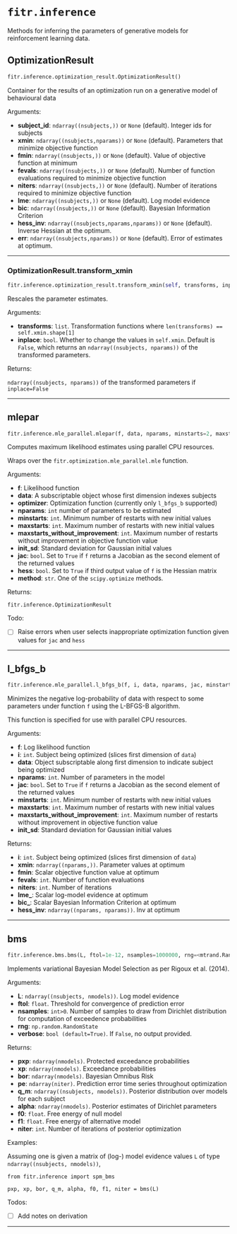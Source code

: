 # `fitr.inference`

Methods for inferring the parameters of generative models for reinforcement learning data.



## OptimizationResult

```python
fitr.inference.optimization_result.OptimizationResult()
```

Container for the results of an optimization run on a generative model of behavioural data

Arguments:

- **subject_id**: `ndarray((nsubjects,))` or `None` (default). Integer ids for subjects
- **xmin**: `ndarray((nsubjects,nparams))` or `None` (default). Parameters that minimize objective function
- **fmin**: `ndarray((nsubjects,))` or `None` (default). Value of objective function at minimum
- **fevals**: `ndarray((nsubjects,))` or `None` (default). Number of function evaluations required to minimize objective function
- **niters**: `ndarray((nsubjects,))` or `None` (default). Number of iterations required to minimize objective function
- **lme**: `ndarray((nsubjects,))` or `None` (default). Log model evidence
- **bic**: `ndarray((nsubjects,))` or `None` (default). Bayesian Information Criterion
- **hess_inv**: `ndarray((nsubjects,nparams,nparams))` or `None` (default). Inverse Hessian at the optimum.
- **err**: `ndarray((nsubjects,nparams))` or `None` (default). Error of estimates at optimum.

---




### OptimizationResult.transform_xmin

```python
fitr.inference.optimization_result.transform_xmin(self, transforms, inplace=False)
```

Rescales the parameter estimates.

Arguments:

- **transforms**: `list`. Transformation functions where `len(transforms) == self.xmin.shape[1]`
- **inplace**: `bool`. Whether to change the values in `self.xmin`. Default is `False`, which returns an `ndarray((nsubjects, nparams))` of the transformed parameters.

Returns:

`ndarray((nsubjects, nparams))` of the transformed parameters if `inplace=False`

---



## mlepar

```python
fitr.inference.mle_parallel.mlepar(f, data, nparams, minstarts=2, maxstarts=10, maxstarts_without_improvement=3, init_sd=2, njobs=-1, jac=None, hess=None, method='L-BFGS-B')
```

Computes maximum likelihood estimates using parallel CPU resources.

Wraps over the `fitr.optimization.mle_parallel.mle` function.

Arguments:

- **f**: Likelihood function
- **data**: A subscriptable object whose first dimension indexes subjects
- **optimizer**: Optimization function (currently only `l_bfgs_b` supported)
- **nparams**: `int` number of parameters to be estimated
- **minstarts**: `int`. Minimum number of restarts with new initial values
- **maxstarts**: `int`. Maximum number of restarts with new initial values
- **maxstarts_without_improvement**: `int`. Maximum number of restarts without improvement in objective function value
- **init_sd**: Standard deviation for Gaussian initial values
- **jac**: `bool`. Set to `True` if `f` returns a Jacobian as the second element of the returned values
- **hess**: `bool`. Set to `True` if third output value of `f` is the Hessian matrix
- **method**: `str`. One of the `scipy.optimize` methods.

Returns:

`fitr.inference.OptimizationResult`

Todo:

- [ ] Raise errors when user selects inappropriate optimization function given values for `jac` and `hess`

---



## l_bfgs_b

```python
fitr.inference.mle_parallel.l_bfgs_b(f, i, data, nparams, jac, minstarts=2, maxstarts=10, maxstarts_without_improvement=3, init_sd=2)
```

Minimizes the negative log-probability of data with respect to some parameters under function `f` using the L-BFGS-B algorithm.

This function is specified for use with parallel CPU resources.

Arguments:

- **f**: Log likelihood function
- **i**: `int`. Subject being optimized (slices first dimension of `data`)
- **data**: Object subscriptable along first dimension to indicate subject being optimized
- **nparams**: `int`. Number of parameters in the model
- **jac**: `bool`. Set to `True` if `f` returns a Jacobian as the second element of the returned values
- **minstarts**: `int`. Minimum number of restarts with new initial values
- **maxstarts**: `int`. Maximum number of restarts with new initial values
- **maxstarts_without_improvement**: `int`. Maximum number of restarts without improvement in objective function value
- **init_sd**: Standard deviation for Gaussian initial values

Returns:

- **i**: `int`. Subject being optimized (slices first dimension of `data`)
- **xmin**: `ndarray((nparams,))`. Parameter values at optimum
- **fmin**: Scalar objective function value at optimum
- **fevals**: `int`. Number of function evaluations
- **niters**: `int`. Number of iterations
- **lme_**: Scalar log-model evidence at optimum
- **bic_**: Scalar Bayesian Information Criterion at optimum
- **hess_inv**: `ndarray((nparams, nparams))`. Inv at optimum

---



## bms

```python
fitr.inference.bms.bms(L, ftol=1e-12, nsamples=1000000, rng=<mtrand.RandomState object at 0x7f7848a3f048>, verbose=True)
```

Implements variational Bayesian Model Selection as per Rigoux et al. (2014).

Arguments:

- **L**: `ndarray((nsubjects, nmodels))`. Log model evidence
- **ftol**: `float`. Threshold for convergence of prediction error
- **nsamples**: `int>0`. Number of samples to draw from Dirichlet distribution for computation of exceedence probabilities
- **rng**: `np.random.RandomState`
- **verbose**: `bool (default=True)`. If `False`, no output provided.

Returns:

- **pxp**: `ndarray(nmodels)`. Protected exceedance probabilities
- **xp**: `ndarray(nmodels)`. Exceedance probabilities
- **bor**: `ndarray(nmodels)`. Bayesian Omnibus Risk
- **pe**: `ndarray(niter)`. Prediction error time series throughout optimization
- **q_m**: `ndarray((nsubjects, nmodels))`. Posterior distribution over models for each subject
- **alpha**: `ndarray(nmodels)`. Posterior estimates of Dirichlet parameters
- **f0**: `float`. Free energy of null model
- **f1**: `float`. Free energy of alternative model
- **niter**: `int`. Number of iterations of posterior optimization

Examples:

Assuming one is given a matrix of (log-) model evidence values `L` of type `ndarray((nsubjects, nmodels))`,

```
from fitr.inference import spm_bms

pxp, xp, bor, q_m, alpha, f0, f1, niter = bms(L)
```

Todos:

- [ ] Add notes on derivation

---


